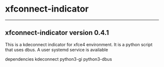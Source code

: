 # xfconnect-indicator
----------------------------------------------------------------------
xfconnect-indicator version 0.4.1
----------------------------------------------------------------------
This is a kdeconnect indicator for xfce4 environment.
It is a python script that uses dbus.
A user systemd service is available


dependencies
    kdeconnect
    python3-gi
    python3-dbus